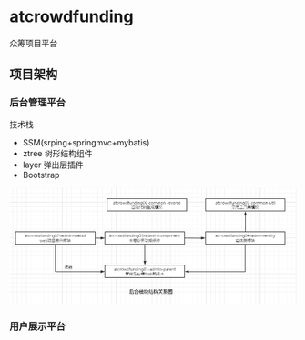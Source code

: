 # atcrowdfunding

众筹项目平台

## 项目架构

### 后台管理平台

技术栈

- SSM(srping+springmvc+mybatis)
- ztree 树形结构组件
- layer 弹出层插件
- Bootstrap 

![无标题](README.assets/无标题.png)

### 用户展示平台

